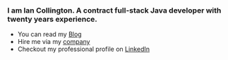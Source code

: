 ### I am Ian Collington. A contract full-stack Java developer with twenty years experience.

- You can read my [Blog](https://ian.collington.me)
- Hire me via my [company](https://www.yobibyte-solutions.co.uk)
- Checkout my professional profile on [LinkedIn](https://www.linkedin.com/in/iancollington/)
